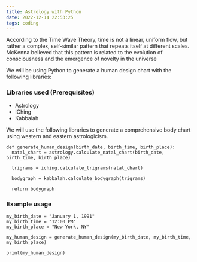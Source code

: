 ```yaml
---
title: Astrology with Python
date: 2022-12-14 22:53:25
tags: coding
---
```

According to the Time Wave Theory, time is not a linear, uniform flow, but rather a complex, self-similar pattern that repeats itself at different scales. McKenna believed that this pattern is related to the evolution of consciousness and the emergence of novelty in the universe

We will be using Python to generate a human design chart with the following libraries:

### Libraries used (Prerequisites)
* Astrology 
* IChing
* Kabbalah

We will use the following libraries to generate a comprehensive body chart using western and eastern astrologicism. 

```python3
def generate_human_design(birth_date, birth_time, birth_place):
  natal_chart = astrology.calculate_natal_chart(birth_date, birth_time, birth_place)

  trigrams = iching.calculate_trigrams(natal_chart)

  bodygraph = kabbalah.calculate_bodygraph(trigrams)

  return bodygraph
```

### Example usage
```python3
my_birth_date = "January 1, 1991"
my_birth_time = "12:00 PM"
my_birth_place = "New York, NY"

my_human_design = generate_human_design(my_birth_date, my_birth_time, my_birth_place)

print(my_human_design)
```